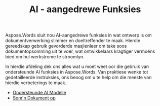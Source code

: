 ﻿---
title: AI - aangedrewe Funksies
second_title: Aspose.Words vir Python via .NET
articleTitle: AI - aangedrewe Funksies
linktitle: AI - aangedrewe Funksies
type: docs
weight: 35
description: "Aspose.Words vir Python stel AI-aangedrewe gereedskap soos dokumentopsomming bekend om doeltreffendheid te verhoog. Leer hoe om AI-aangedrewe funksies te gebruik met wenke en gedetailleerde leiding."
url: /af/python-net/ai-powered-features/
timestamp: 2024-11-26-12-00-00
---

Aspose.Words sluit nou AI-aangedrewe funksies in wat ontwerp is om dokumentverwerking slimmer en doeltreffender te maak. Hierdie gereedskap gebruik gevorderde masjienleer om take soos dokumentopsomming uit te voer, wat ontwikkelaars kragtiger vermoëns bied om hul werkstrome te stroomlyn.

In hierdie afdeling dek ons alles wat u moet weet oor die gebruik van ondersteunde AI funksies in Aspose.Words. Van praktiese wenke tot gedetailleerde instruksies, ons beoog om u te help om die meeste van hierdie verbeterings te maak.

* [Ondersteunde AI Modelle](/words/python-net/supported-ai-models/)
* [Som'n Dokument op](/words/python-net/summarize-a-document/)
